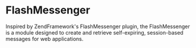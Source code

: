 FlashMessenger
==============

Inspired by ZendFramework's FlashMessenger plugin, the  FlashMessenger is a module designed to create and retrieve self-expiring, session-based messages for web applications. 
